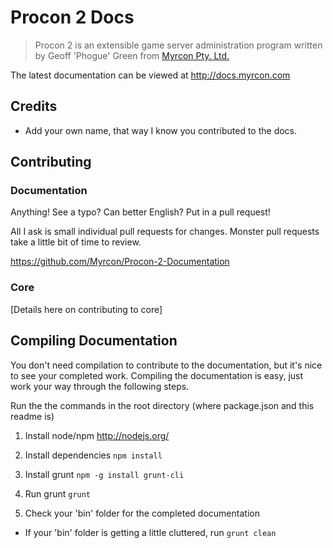 # Procon 2 Docs

> Procon 2 is an extensible game server administration program written by Geoff 'Phogue' Green from [Myrcon Pty. Ltd.](https://myrcon.com)

The latest documentation can be viewed at http://docs.myrcon.com

## Credits
- Add your own name, that way I know you contributed to the docs.


## Contributing

### Documentation
Anything! See a typo? Can better English? Put in a pull request!

All I ask is small individual pull requests for changes. Monster pull requests take a little bit of time to review.

https://github.com/Myrcon/Procon-2-Documentation

### Core

[Details here on contributing to core]

## Compiling Documentation

You don't need compilation to contribute to the documentation, but it's nice to see your completed work. Compiling the documentation is easy, just work your way through the following steps.

Run the the commands in the root directory (where package.json and this readme is)

1. Install node/npm http://nodejs.org/

2. Install dependencies ```npm install```

3. Install grunt ```npm -g install grunt-cli```

4. Run grunt ```grunt```

5. Check your 'bin' folder for the completed documentation

- If your 'bin' folder is getting a little cluttered, run ```grunt clean```





